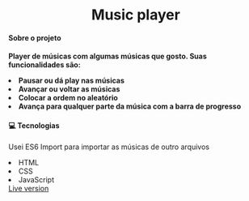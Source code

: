 <h1 align="center">Music player</h1>
<h4>Sobre o projeto<h4>
<p>Player de músicas com algumas músicas que gosto. Suas funcionalidades são: </p>
<li>Pausar ou dá play nas músicas</li>
<li>Avançar ou voltar as músicas</li>
<li>Colocar a ordem no aleatório</li>
<li>Avança para qualquer parte da música com a barra de progresso</li>
<h4>💻 Tecnologias</h4>
  <p>Usei ES6 Import para importar as músicas de outro arquivos</p>
<li>HTML</li>
<li>CSS</li>
<li>JavaScript</li>
<a href="https://kauannyalencar.github.io/music-player/">Live version</a>
